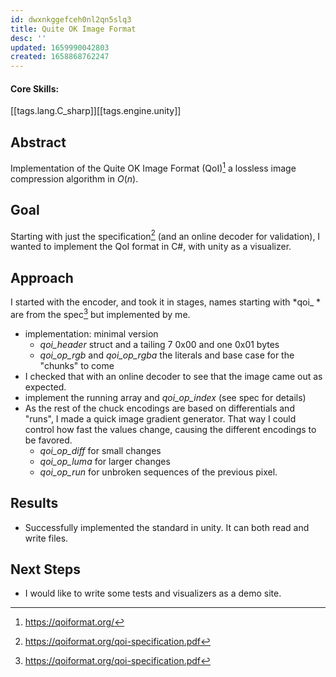 ```yaml
---
id: dwxnkggefceh0nl2qn5slq3
title: Quite OK Image Format 
desc: ''
updated: 1659990042803
created: 1658868762247
---
```



#### Core Skills:
[[tags.lang.C_sharp]][[tags.engine.unity]]

## Abstract
Implementation of the Quite OK Image Format (QoI)[^1] a lossless image compression algorithm in $O(n)$.

## Goal
Starting with just the specification[^2] (and an online decoder for validation), I wanted to implement the QoI format in C#, with unity as a visualizer. 

## Approach
I started with the encoder, and took it in stages, names starting with *qoi_ * are from the spec[^2] but implemented by me.
 - implementation: minimal version
    - *qoi_header* struct and a tailing 7 0x00 and one 0x01 bytes
    - *qoi_op_rgb* and *qoi_op_rgba* the literals and base case for the "chunks" to come
 - I checked that with an online decoder to see that the image came out as expected. 
 - implement the running array and *qoi_op_index* (see spec for details)
 - As the rest of the chuck encodings are based on differentials and "runs", I made a quick image gradient generator. That way I could control how fast the values change, causing the different encodings to be favored. 
    - *qoi_op_diff* for small changes
    - *qoi_op_luma* for larger changes
    - *qoi_op_run* for unbroken sequences of the previous pixel.


## Results
 - Successfully implemented the standard in unity. It can both read and write files. 
## Next Steps
 - I would like to write some tests and visualizers as a demo site.


[^2]: https://qoiformat.org/qoi-specification.pdf
[^1]: https://qoiformat.org/